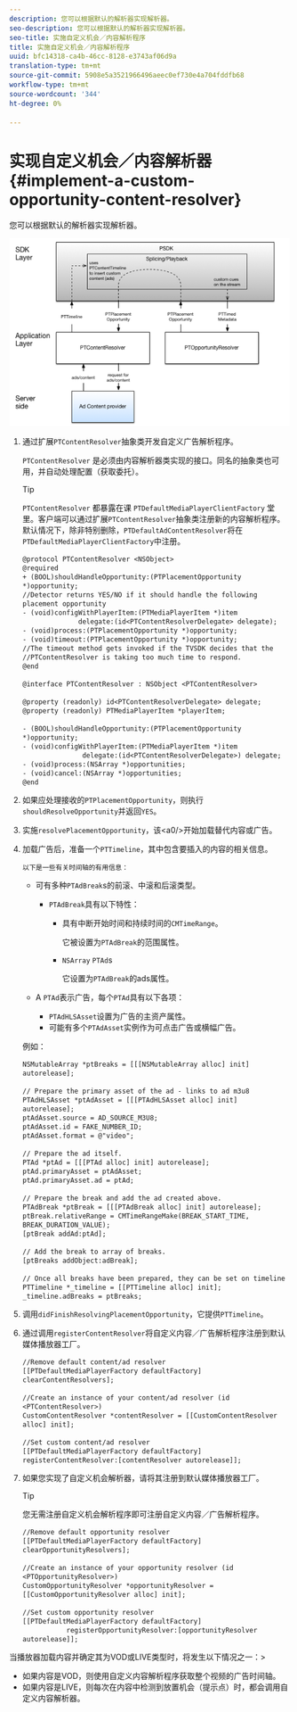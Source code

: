```yaml
---
description: 您可以根据默认的解析器实现解析器。
seo-description: 您可以根据默认的解析器实现解析器。
seo-title: 实施自定义机会／内容解析程序
title: 实施自定义机会／内容解析程序
uuid: bfc14318-ca4b-46cc-8128-e3743af06d9a
translation-type: tm+mt
source-git-commit: 5908e5a3521966496aeec0ef730e4a704fddfb68
workflow-type: tm+mt
source-wordcount: '344'
ht-degree: 0%

---
```



# 实现自定义机会／内容解析器{#implement-a-custom-opportunity-content-resolver}

您可以根据默认的解析器实现解析器。

<!--<a id="fig_CC41E2A66BDB4115821F33737B46A09B"></a>-->

![](assets/ios_psdk_content_resolver.png)

1. 通过扩展`PTContentResolver`抽象类开发自定义广告解析程序。

   `PTContentResolver` 是必须由内容解析器类实现的接口。同名的抽象类也可用，并自动处理配置（获取委托）。

   >[!TIP]
   >
   >`PTContentResolver` 都暴露在课 `PTDefaultMediaPlayerClientFactory` 堂里。客户端可以通过扩展`PTContentResolver`抽象类注册新的内容解析程序。 默认情况下，除非特别删除，`PTDefaultAdContentResolver`将在`PTDefaultMediaPlayerClientFactory`中注册。

   ```
   @protocol PTContentResolver <NSObject> 
   @required 
   + (BOOL)shouldHandleOpportunity:(PTPlacementOpportunity *)opportunity;  
   //Detector returns YES/NO if it should handle the following placement opportunity 
   - (void)configWithPlayerItem:(PTMediaPlayerItem *)item  
                 delegate:(id<PTContentResolverDelegate> delegate); 
   - (void)process:(PTPlacementOpportunity *)opportunity; 
   - (void)timeout:(PTPlacementOpportunity *)opportunity;  
   //The timeout method gets invoked if the TVSDK decides that the  
   //PTContentResolver is taking too much time to respond. 
   @end 
   
   @interface PTContentResolver : NSObject <PTContentResolver> 
   
   @property (readonly) id<PTContentResolverDelegate> delegate; 
   @property (readonly) PTMediaPlayerItem *playerItem; 
   
   - (BOOL)shouldHandleOpportunity:(PTPlacementOpportunity *)opportunity; 
   - (void)configWithPlayerItem:(PTMediaPlayerItem *)item  
                  delegate:(id<PTContentResolverDelegate>) delegate; 
   - (void)process:(NSArray *)opportunities; 
   - (void)cancel:(NSArray *)opportunities; 
   @end
   ```

1. 如果应处理接收的`PTPlacementOpportunity`，则执行`shouldResolveOpportunity`并返回`YES`。
1. 实施`resolvePlacementOpportunity`，该&lt;a0/>开始加载替代内容或广告。
1. 加载广告后，准备一个`PTTimeline`，其中包含要插入的内容的相关信息。

       以下是一些有关时间轴的有用信息：
   
   * 可有多种`PTAdBreak`s的前滚、中滚和后滚类型。

      * `PTAdBreak`具有以下特性：

         * 具有中断开始时间和持续时间的`CMTimeRange`。

            它被设置为`PTAdBreak`的范围属性。

         * `NSArray`  `PTAd`s

            它设置为`PTAdBreak`的ads属性。
   * A `PTAd`表示广告，每个`PTAd`具有以下各项：

      * `PTAdHLSAsset`设置为广告的主资产属性。
      * 可能有多个`PTAdAsset`实例作为可点击广告或横幅广告。

   例如：

   ```
   NSMutableArray *ptBreaks = [[[NSMutableArray alloc] init] autorelease]; 
   
   // Prepare the primary asset of the ad - links to ad m3u8 
   PTAdHLSAsset *ptAdAsset = [[[PTAdHLSAsset alloc] init] autorelease]; 
   ptAdAsset.source = AD_SOURCE_M3U8; 
   ptAdAsset.id = FAKE_NUMBER_ID; 
   ptAdAsset.format = @"video"; 
   
   // Prepare the ad itself. 
   PTAd *ptAd = [[[PTAd alloc] init] autorelease]; 
   ptAd.primaryAsset = ptAdAsset; 
   ptAd.primaryAsset.ad = ptAd; 
   
   // Prepare the break and add the ad created above. 
   PTAdBreak *ptBreak = [[[PTAdBreak alloc] init] autorelease]; 
   ptBreak.relativeRange = CMTimeRangeMake(BREAK_START_TIME, BREAK_DURATION_VALUE); 
   [ptBreak addAd:ptAd]; 
   
   // Add the break to array of breaks. 
   [ptBreaks addObject:adBreak]; 
   
   // Once all breaks have been prepared, they can be set on timeline 
   PTTimeline *_timeline = [[PTTimeline alloc] init]; 
   _timeline.adBreaks = ptBreaks;
   ```

1. 调用`didFinishResolvingPlacementOpportunity`，它提供`PTTimeline`。
1. 通过调用`registerContentResolver`将自定义内容／广告解析程序注册到默认媒体播放器工厂。

   ```
   //Remove default content/ad resolver 
   [[PTDefaultMediaPlayerFactory defaultFactory] clearContentResolvers]; 
   
   //Create an instance of your content/ad resolver (id <PTContentResolver>) 
   CustomContentResolver *contentResolver = [[CustomContentResolver alloc] init]; 
   
   //Set custom content/ad resolver 
   [[PTDefaultMediaPlayerFactory defaultFactory] registerContentResolver:[contentResolver autorelease]];
   ```

1. 如果您实现了自定义机会解析器，请将其注册到默认媒体播放器工厂。

   >[!TIP]
   >
   >您无需注册自定义机会解析程序即可注册自定义内容／广告解析程序。

   ```
   //Remove default opportunity resolver 
   [[PTDefaultMediaPlayerFactory defaultFactory] clearOpportunityResolvers]; 
   
   //Create an instance of your opportunity resolver (id <PTOpportunityResolver>) 
   CustomOpportunityResolver *opportunityResolver = [[CustomOpportunityResolver alloc] init]; 
   
   //Set custom opportunity resolver 
   [[PTDefaultMediaPlayerFactory defaultFactory]  
              registerOpportunityResolver:[opportunityResolver autorelease]];
   ```

当播放器加载内容并确定其为VOD或LIVE类型时，将发生以下情况之一：>
* 如果内容是VOD，则使用自定义内容解析程序获取整个视频的广告时间轴。
* 如果内容是LIVE，则每次在内容中检测到放置机会（提示点）时，都会调用自定义内容解析器。
